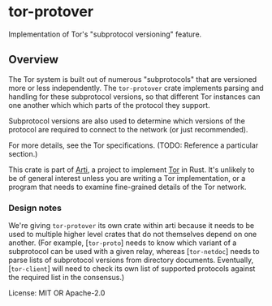 # tor-protover

Implementation of Tor's "subprotocol versioning" feature.

## Overview

The Tor system is built out of numerous "subprotocols" that are
versioned more or less independently. The `tor-protover` crate
implements parsing and handling for these subprotocol versions, so
that different Tor instances can one another which which parts of
the protocol they support.

Subprotocol versions are also used to determine which versions of
the protocol are required to connect to the network (or just
recommended).

For more details, see the Tor specifications. (TODO: Reference a
particular section.)

This crate is part of
[Arti](https://gitlab.torproject.org/tpo/core/arti/), a project to
implement [Tor](https://www.torproject.org/) in Rust.
It's unlikely to be of general interest
unless you are writing a Tor implementation, or a program that
needs to examine fine-grained details of the Tor network.

### Design notes

We're giving `tor-protover` its own crate within arti because it
needs to be used to multiple higher level crates that do not
themselves depend on one another.  (For example, [`tor-proto`]
needs to know which variant of a subprotocol can be used with a
given relay, whereas [`tor-netdoc`] needs to parse lists of
subprotocol versions from directory documents.  Eventually,
[`tor-client`] will need to check its own list of supported
protocols against the required list in the consensus.)

License: MIT OR Apache-2.0
